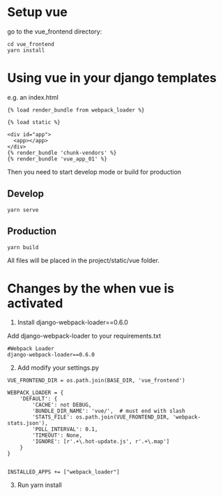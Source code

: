 # Setup vue

go to the vue_frontend directory:

```
cd vue_frontend
yarn install
```

# Using vue in your django templates

e.g. an index.html
```
{% load render_bundle from webpack_loader %}

{% load static %}

<div id="app">
  <app></app>
</div>
{% render_bundle 'chunk-vendors' %}
{% render_bundle 'vue_app_01' %}
```

Then you need to start develop mode or build for production

## Develop
```
yarn serve
```

## Production
```
yarn build
```

All files will be placed in the project/static/vue folder.


# Changes by the when vue is activated

1. Install django-webpack-loader==0.6.0

Add django-webpack-loader to your requirements.txt

```
#Webpack Loader
django-webpack-loader==0.6.0
```

2. Add modify your settings.py

```
VUE_FRONTEND_DIR = os.path.join(BASE_DIR, 'vue_frontend')

WEBPACK_LOADER = {
    'DEFAULT': {
        'CACHE': not DEBUG,
        'BUNDLE_DIR_NAME': 'vue/',  # must end with slash
        'STATS_FILE': os.path.join(VUE_FRONTEND_DIR, 'webpack-stats.json'),
        'POLL_INTERVAL': 0.1,
        'TIMEOUT': None,
        'IGNORE': [r'.+\.hot-update.js', r'.+\.map']
    }
}


INSTALLED_APPS += ["webpack_loader"]
```

3. Run yarn install